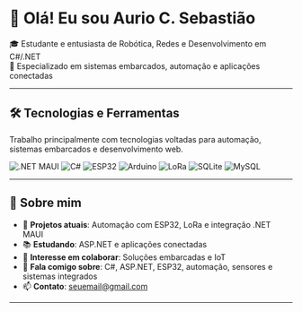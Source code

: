 # 👋 Olá! Eu sou Aurio C. Sebastião  

🎓 Estudante e entusiasta de Robótica, Redes e Desenvolvimento em C#/.NET  
🔧 Especializado em sistemas embarcados, automação e aplicações conectadas  

---

## 🛠 Tecnologias e Ferramentas
Trabalho principalmente com tecnologias voltadas para automação, sistemas embarcados e desenvolvimento web.

![.NET MAUI](https://img.shields.io/badge/.NET%20MAUI-512BD4?style=for-the-badge&logo=dotnet&logoColor=white)
![C#](https://img.shields.io/badge/C%23-239120?style=for-the-badge&logo=c-sharp&logoColor=white)
![ESP32](https://img.shields.io/badge/ESP32-000000?style=for-the-badge&logo=espressif&logoColor=white)
![Arduino](https://img.shields.io/badge/Arduino-00979D?style=for-the-badge&logo=arduino&logoColor=white)
![LoRa](https://img.shields.io/badge/LoRa-00BFFF?style=for-the-badge)
![SQLite](https://img.shields.io/badge/SQLite-07405E?style=for-the-badge&logo=sqlite&logoColor=white)
![MySQL](https://img.shields.io/badge/MySQL-4479A1?style=for-the-badge&logo=mysql&logoColor=white)

---

## 📌 Sobre mim
- 🚀 **Projetos atuais**: Automação com ESP32, LoRa e integração .NET MAUI  
- 📚 **Estudando**: ASP.NET e aplicações conectadas  
- 🤝 **Interesse em colaborar**: Soluções embarcadas e IoT  
- 💬 **Fala comigo sobre**: C#, ASP.NET, ESP32, automação, sensores e sistemas integrados  
- 📫 **Contato**: seuemail@gmail.com  

---

